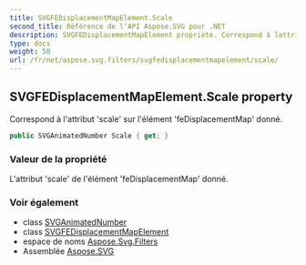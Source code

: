 ```yaml
---
title: SVGFEDisplacementMapElement.Scale
second_title: Référence de l'API Aspose.SVG pour .NET
description: SVGFEDisplacementMapElement propriété. Correspond à lattribut scale sur lélément feDisplacementMap donné.
type: docs
weight: 50
url: /fr/net/aspose.svg.filters/svgfedisplacementmapelement/scale/
---
```

## SVGFEDisplacementMapElement.Scale property

Correspond à l'attribut 'scale' sur l'élément 'feDisplacementMap' donné.

```csharp
public SVGAnimatedNumber Scale { get; }
```

### Valeur de la propriété

L'attribut 'scale' de l'élément 'feDisplacementMap' donné.

### Voir également

* class [SVGAnimatedNumber](../../../aspose.svg.datatypes/svganimatednumber/)
* class [SVGFEDisplacementMapElement](../)
* espace de noms [Aspose.Svg.Filters](../../svgfedisplacementmapelement/)
* Assemblée [Aspose.SVG](../../../)


